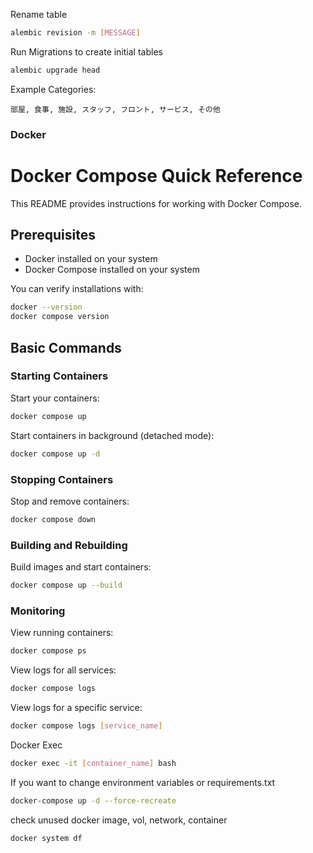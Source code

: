 Rename table
```bash
alembic revision -m [MESSAGE]
```
Run Migrations to create initial tables
```bash
alembic upgrade head
```

Example Categories: 
```
部屋, 食事, 施設, スタッフ, フロント, サービス, その他
```

### Docker 
# Docker Compose Quick Reference

This README provides instructions for working with Docker Compose.

## Prerequisites

- Docker installed on your system
- Docker Compose installed on your system

You can verify installations with:
```bash
docker --version
docker compose version
```

## Basic Commands

### Starting Containers

Start your containers:
```bash
docker compose up
```

Start containers in background (detached mode):
```bash
docker compose up -d
```

### Stopping Containers

Stop and remove containers:
```bash
docker compose down
```

### Building and Rebuilding

Build images and start containers:
```bash
docker compose up --build
```

### Monitoring

View running containers:
```bash
docker compose ps
```

View logs for all services:
```bash
docker compose logs
```

View logs for a specific service:
```bash
docker compose logs [service_name]
```

Docker Exec 
```bash
docker exec -it [container_name] bash
```

If you want to change environment variables or requirements.txt
```bash
docker-compose up -d --force-recreate
```

check unused docker image, vol, network, container
```bash
docker system df
```
